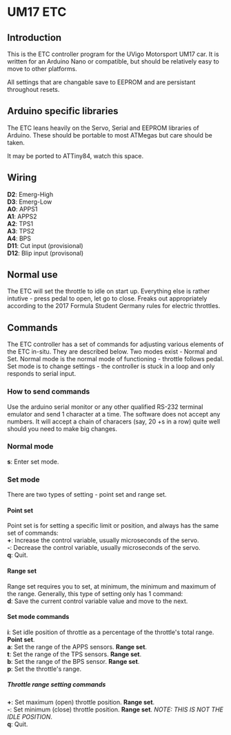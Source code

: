 # UM17 ETC

## Introduction
This is the ETC controller program for the UVigo Motorsport UM17 car. It is written for an Arduino Nano or compatible, but should be relatively easy to move to other platforms.

All settings that are changable save to EEPROM and are persistant throughout resets.

## Arduino specific libraries
The ETC leans heavily on the Servo, Serial and EEPROM libraries of Arduino. These should be portable to most ATMegas but care should be taken.

It may be ported to ATTiny84, watch this space.

## Wiring
**D2**: Emerg-High  
**D3**: Emerg-Low  
**A0**: APPS1  
**A1**: APPS2  
**A2**: TPS1  
**A3**: TPS2  
**A4**: BPS  
**D11**: Cut input (provisional)  
**D12**: Blip input (provisonal)  

## Normal use
The ETC will set the throttle to idle on start up. Everything else is rather intutive - press pedal to open, let go to close. Freaks out appropriately according to the 2017 Formula Student Germany rules for electric throttles.

## Commands
The ETC controller has a set of commands for adjusting various elements of the ETC in-situ. They are described below. Two modes exist - Normal and Set. Normal mode is the normal mode of functioning - throttle follows pedal. Set mode is to change settings - the controller is stuck in a loop and only responds to serial input.

### How to send commands
Use the arduino serial monitor or any other qualified RS-232 terminal emulator and send 1 character at a time. The software does not accept any numbers. It will accept a chain of characers (say, 20 +s in a row) quite well should you need to make big changes.

### Normal mode
**s**: Enter set mode.  

### Set mode
There are two types of setting - point set and range set.  

#### Point set
Point set is for setting a specific limit or position, and always has the same set of commands:  
**+**: Increase the control variable, usually microseconds of the servo.  
**-**: Decrease the control variable, usually microseconds of the servo.  
**q**: Quit.  

#### Range set
Range set requires you to set, at minimum, the minimum and maximum of the range. Generally, this type of setting only has 1 command:  
**d**: Save the current control variable value and move to the next.

#### Set mode commands
**i**: Set idle position of throttle as a percentage of the throttle's total range. **Point set**.  
**a**: Set the range of the APPS sensors. **Range set**.  
**t**: Set the range of the TPS sensors. **Range set**.  
**b**: Set the range of the BPS sensor. **Range set**.  
**p**: Set the throttle's range.  
##### Throttle range setting commands
**+**: Set maximum (open) throttle position. **Range set**.  
**-**: Set minimum (close) throttle position. **Range set**. *NOTE: THIS IS NOT THE IDLE POSITION*.  
**q**: Quit.  
